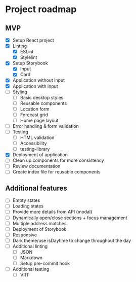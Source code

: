 # Project roadmap

## MVP
- [x] Setup React project
- [x] Linting
    - [x] ESLint
    - [x] Stylelint
- [x] Setup Storybook
    - [x] Input
    - [x] Card
- [x] Application without input
- [x] Application with input
- [ ] Styling
    - [ ] Basic desktop styles
    - [ ] Reusable components
    - [ ] Location form
    - [ ] Forecast grid
    - [ ] Home page layout
- [ ] Error handling & form validation
- [ ] Testing
    - [ ] HTML validation
    - [ ] Accessibility
    - [ ] testing-library
- [x] Deployment of application
- [ ] Clean up components for more consistency
- [ ] Review documentation
- [ ] Create index file for reusable components

## Additional features
- [ ] Empty states
- [ ] Loading states
- [ ] Provide more details from API  (modal)
- [ ] Dynamically open/close sections + focus management
- [ ] Multiple address matches
- [ ] Deployment of Storybook
- [ ] Responsive
- [ ] Dark theme/use isDaytime to change throughout the day
- [ ] Additional linting
    - [ ] JSON
    - [ ] Markdown
    - [ ] Setup pre-commit hook
- [ ] Additional testing
    - [ ] VRT
